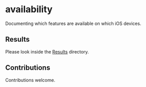 # availability
Documenting which features are available on which iOS devices.

## Results
Please look inside the [Results](./Results) directory.

## Contributions
Contributions welcome.
